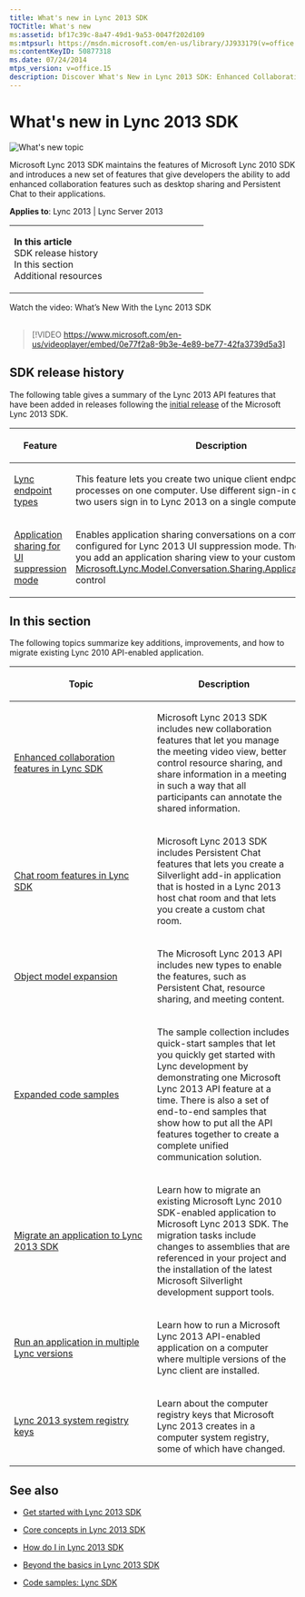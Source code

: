 ```yaml
---
title: What's new in Lync 2013 SDK
TOCTitle: What's new
ms:assetid: bf17c39c-8a47-49d1-9a53-0047f202d109
ms:mtpsurl: https://msdn.microsoft.com/en-us/library/JJ933179(v=office.15)
ms:contentKeyID: 50877318
ms.date: 07/24/2014
mtps_version: v=office.15
description: Discover What's New in Lync 2013 SDK: Enhanced Collaboration Features, Desktop Sharing, Persistent Chat & More. Upgrade Your Applications Today.
---
```


# What's new in Lync 2013 SDK

![What's new topic](images/JJ937254.mod_icon_whatsnew_long(Office.15).png "What's new topic")

Microsoft Lync 2013 SDK maintains the features of Microsoft Lync 2010 SDK and introduces a new set of features that give developers the ability to add enhanced collaboration features such as desktop sharing and Persistent Chat to their applications.



**Applies to**: Lync 2013 | Lync Server 2013

<table>
<colgroup>
<col style="width: 50%" />
<col style="width: 50%" />
</colgroup>
<tbody>
<tr class="odd">
<td><p><strong>In this article</strong><br />
SDK release history<br />
In this section<br />
Additional resources</p></td>
</tr>
</tbody>
</table>
<div class="caption">
Watch the video: What’s New With the Lync 2013 SDK
</div>
<br />

> [!VIDEO https://www.microsoft.com/en-us/videoplayer/embed/0e77f2a8-9b3e-4e89-be77-42fa3739d5a3]


## SDK release history

The following table gives a summary of the Lync 2013 API features that have been added in releases following the [initial release](http://www.microsoft.com/en-sg/download/details.aspx?id=36824) of the Microsoft Lync 2013 SDK.

<table>
<colgroup>
<col style="width: 33%" />
<col style="width: 33%" />
<col style="width: 33%" />
</colgroup>
<thead>
<tr class="header">
<th><p>Feature</p></th>
<th><p>Description</p></th>
<th><p>API version</p></th>
</tr>
</thead>
<tbody>
<tr class="odd">
<td><p><a href="lync-endpoint-types.md">Lync endpoint types</a></p></td>
<td><p>This feature lets you create two unique client endpoints in separate processes on one computer. Use different sign-in credentials to let two users sign in to Lync 2013 on a single computer.</p></td>
<td><p>May 2013. 15.0.4507.3000</p></td>
</tr>
<tr class="even">
<td><p><a href="application-sharing-for-ui-suppression-mode.md">Application sharing for UI suppression mode</a></p></td>
<td><p>Enables application sharing conversations on a computer that is configured for Lync 2013 UI suppression mode. The feature lets you add an application sharing view to your custom client as an <a href="https://msdn.microsoft.com/en-us/library/dn378597(v=office.15)">Microsoft.Lync.Model.Conversation.Sharing.ApplicationSharingView</a> control</p></td>
<td><p>May 2013. 15.0.4507.3000</p></td>
</tr>
</tbody>
</table>

## In this section

The following topics summarize key additions, improvements, and how to migrate existing Lync 2010 API-enabled application.

<table>
<colgroup>
<col style="width: 50%" />
<col style="width: 50%" />
</colgroup>
<thead>
<tr class="header">
<th><p>Topic</p></th>
<th><p>Description</p></th>
</tr>
</thead>
<tbody>
<tr class="odd">
<td><p><a href="enhanced-collaboration-features-in-lync-sdk.md">Enhanced collaboration features in Lync SDK</a></p></td>
<td><p>Microsoft Lync 2013 SDK includes new collaboration features that let you manage the meeting video view, better control resource sharing, and share information in a meeting in such a way that all participants can annotate the shared information.</p></td>
</tr>
<tr class="even">
<td><p><a href="chat-room-features-in-lync-sdk.md">Chat room features in Lync SDK</a></p></td>
<td><p>Microsoft Lync 2013 SDK includes Persistent Chat features that lets you create a Silverlight add-in application that is hosted in a Lync 2013 host chat room and that lets you create a custom chat room.</p></td>
</tr>
<tr class="odd">
<td><p><a href="object-model-expansion.md">Object model expansion</a></p></td>
<td><p>The Microsoft Lync 2013 API includes new types to enable the features, such as Persistent Chat, resource sharing, and meeting content.</p></td>
</tr>
<tr class="even">
<td><p><a href="expanded-code-samples.md">Expanded code samples</a></p></td>
<td><p>The sample collection includes quick-start samples that let you quickly get started with Lync development by demonstrating one Microsoft Lync 2013 API feature at a time. There is also a set of end-to-end samples that show how to put all the API features together to create a complete unified communication solution.</p></td>
</tr>
<tr class="odd">
<td><p><a href="migrate-an-application-to-lync-2013-sdk.md">Migrate an application to Lync 2013 SDK</a></p></td>
<td><p>Learn how to migrate an existing Microsoft Lync 2010 SDK-enabled application to Microsoft Lync 2013 SDK. The migration tasks include changes to assemblies that are referenced in your project and the installation of the latest Microsoft Silverlight development support tools.</p></td>
</tr>
<tr class="even">
<td><p><a href="run-an-application-in-multiple-lync-versions.md">Run an application in multiple Lync versions</a></p></td>
<td><p>Learn how to run a Microsoft Lync 2013 API-enabled application on a computer where multiple versions of the Lync client are installed.</p></td>
</tr>
<tr class="odd">
<td><p><a href="lync-2013-system-registry-keys.md">Lync 2013 system registry keys</a></p></td>
<td><p>Learn about the computer registry keys that Microsoft Lync 2013 creates in a computer system registry, some of which have changed.</p></td>
</tr>
</tbody>
</table>

## See also

  - [Get started with Lync 2013 SDK](get-started-with-lync-2013-sdk.md)

  - [Core concepts in Lync 2013 SDK](core-concepts-in-lync-2013-sdk.md)

  - [How do I in Lync 2013 SDK](how-do-i-in-lync-2013-sdk.md)

  - [Beyond the basics in Lync 2013 SDK](beyond-the-basics-in-lync-2013-sdk.md)

  - [Code samples: Lync SDK](code-samples-lync-sdk.md)

